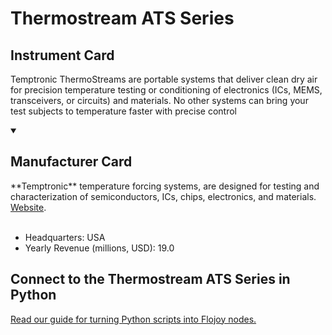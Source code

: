 
# Thermostream ATS Series

## Instrument Card

Temptronic ThermoStreams are portable systems that deliver clean dry air for precision temperature testing or conditioning of electronics (ICs, MEMS, transceivers, or circuits) and materials. No other systems can bring your test subjects to temperature faster with precise control

<details open>
<summary><h2>Manufacturer Card</h2></summary>
**Temptronic** temperature forcing systems, are designed for testing and characterization of semiconductors, ICs, chips, electronics, and materials. <a href="https://www.intestthermal.com/temptronic">Website</a>.
<br></br>
<ul>
  <li>Headquarters: USA</li>
  <li>Yearly Revenue (millions, USD): 19.0</li>
</ul>
</details>

## Connect to the Thermostream ATS Series in Python

[Read our guide for turning Python scripts into Flojoy nodes.](https://docs.flojoy.ai/custom-nodes/creating-custom-node/)


